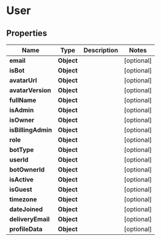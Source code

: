 

# User


## Properties

Name | Type | Description | Notes
------------ | ------------- | ------------- | -------------
**email** | **Object** |  |  [optional]
**isBot** | **Object** |  |  [optional]
**avatarUrl** | **Object** |  |  [optional]
**avatarVersion** | **Object** |  |  [optional]
**fullName** | **Object** |  |  [optional]
**isAdmin** | **Object** |  |  [optional]
**isOwner** | **Object** |  |  [optional]
**isBillingAdmin** | **Object** |  |  [optional]
**role** | **Object** |  |  [optional]
**botType** | **Object** |  |  [optional]
**userId** | **Object** |  |  [optional]
**botOwnerId** | **Object** |  |  [optional]
**isActive** | **Object** |  |  [optional]
**isGuest** | **Object** |  |  [optional]
**timezone** | **Object** |  |  [optional]
**dateJoined** | **Object** |  |  [optional]
**deliveryEmail** | **Object** |  |  [optional]
**profileData** | **Object** |  |  [optional]



